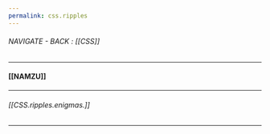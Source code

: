```yaml
---
permalink: css.ripples
---
```

###### NAVIGATE - BACK : [[CSS]]
-----
#### [[NAMZU]]


-----
###### [[CSS.ripples.enigmas.]]
-----
